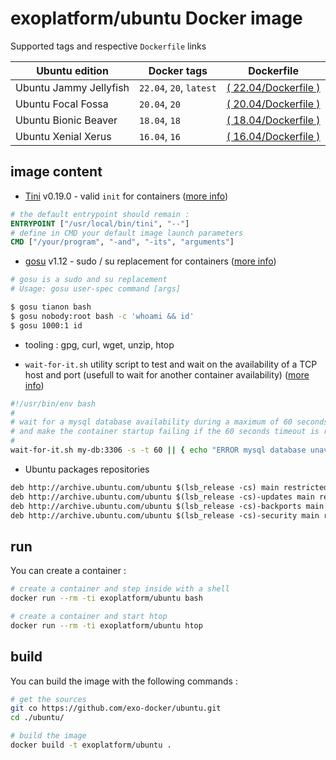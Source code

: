 # exoplatform/ubuntu Docker image <!-- omit in toc -->

Supported tags and respective `Dockerfile` links

| Ubuntu edition         | Docker tags             | Dockerfile                                 |
| ---------------------- | ----------------------- | ------------------------------------------ |
| Ubuntu Jammy Jellyfish | `22.04`, `20`, `latest` | [( 22.04/Dockerfile )](./22.04/Dockerfile) |
| Ubuntu Focal Fossa     | `20.04`, `20`           | [( 20.04/Dockerfile )](./20.04/Dockerfile) |
| Ubuntu Bionic Beaver   | `18.04`, `18`           | [( 18.04/Dockerfile )](./18.04/Dockerfile) |
| Ubuntu Xenial Xerus    | `16.04`, `16`           | [( 16.04/Dockerfile )](./16.04/Dockerfile) |


## image content

- [Tini](https://github.com/krallin/tini) v0.19.0 - valid `init` for containers ([more info](https://github.com/krallin/tini))

```Dockerfile
# the default entrypoint should remain :
ENTRYPOINT ["/usr/local/bin/tini", "--"]
# define in CMD your default image launch parameters
CMD ["/your/program", "-and", "-its", "arguments"]
```

- [gosu](https://github.com/tianon/gosu) v1.12 - sudo / su replacement for containers ([more info](https://github.com/tianon/gosu))

```bash
# gosu is a sudo and su replacement
# Usage: gosu user-spec command [args]

$ gosu tianon bash
$ gosu nobody:root bash -c 'whoami && id'
$ gosu 1000:1 id
```

- tooling : gpg, curl, wget, unzip, htop

- `wait-for-it.sh` utility script to test and wait on the availability of a TCP host and port (usefull to wait for another container availability) ([more info](https://github.com/vishnubob/wait-for-it))

```bash
#!/usr/bin/env bash
#
# wait for a mysql database availability during a maximum of 60 seconds
# and make the container startup failing if the 60 seconds timeout is reached
#
wait-for-it.sh my-db:3306 -s -t 60 || { echo "ERROR mysql database unavailable after 60s ! abort ..."; exit 1; }
```

- Ubuntu packages repositories

```txt
deb http://archive.ubuntu.com/ubuntu $(lsb_release -cs) main restricted universe multiverse
deb http://archive.ubuntu.com/ubuntu $(lsb_release -cs)-updates main restricted universe multiverse
deb http://archive.ubuntu.com/ubuntu $(lsb_release -cs)-backports main restricted universe multiverse
deb http://archive.ubuntu.com/ubuntu $(lsb_release -cs)-security main restricted universe multiverse
```

## run

You can create a container :

```bash
# create a container and step inside with a shell
docker run --rm -ti exoplatform/ubuntu bash

# create a container and start htop
docker run --rm -ti exoplatform/ubuntu htop
```

## build

You can build the image with the following commands :

```bash
# get the sources
git co https://github.com/exo-docker/ubuntu.git
cd ./ubuntu/

# build the image
docker build -t exoplatform/ubuntu .
```